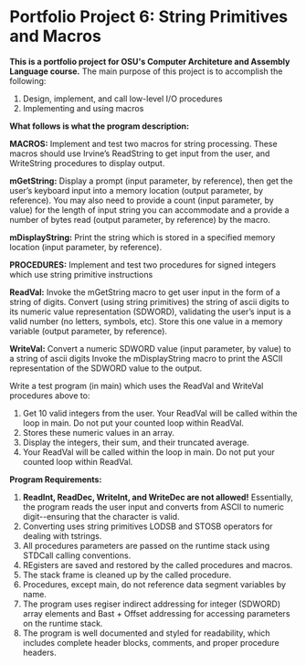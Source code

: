 # Portfolio Project 6: String Primitives and Macros
**This is a portfolio project for OSU's Computer Architeture and Assembly Language course.**
The main purpose of this project is to accomplish the following:

1. Design, implement, and call low-level I/O procedures
2. Implementing and using macros

**What follows is what the program description:**

**MACROS:**
Implement and test two macros for string processing. These macros should use Irvine’s ReadString to get input from the user, and WriteString procedures to display output.

**mGetString:**  Display a prompt (input parameter, by reference), then get the user’s keyboard input into a memory location (output parameter, by reference). You may also need to provide a count (input parameter, by value) for the length of input string you can accommodate and a provide a number of bytes read (output parameter, by reference) by the macro.

**mDisplayString:**  Print the string which is stored in a specified memory location (input parameter, by reference).

**PROCEDURES:**
Implement and test two procedures for signed integers which use string primitive instructions

**ReadVal:** Invoke the mGetString macro to get user input in the form of a string of digits.
Convert (using string primitives) the string of ascii digits to its numeric value representation (SDWORD), validating the user’s input is a valid number (no letters, symbols, etc).
Store this one value in a memory variable (output parameter, by reference). 

**WriteVal:** Convert a numeric SDWORD value (input parameter, by value) to a string of ascii digits
Invoke the mDisplayString macro to print the ASCII representation of the SDWORD value to the output.

Write a test program (in main) which uses the ReadVal and WriteVal procedures above to:

1. Get 10 valid integers from the user. Your ReadVal will be called within the loop in main. Do not put your counted loop within ReadVal.
2. Stores these numeric values in an array.
3. Display the integers, their sum, and their truncated average.
4. Your ReadVal will be called within the loop in main. Do not put your counted loop within ReadVal.

**Program Requirements:**

1. **ReadInt, ReadDec, WriteInt, and WriteDec are not allowed!**
Essentially, the program reads the user input and converts from ASCII to numeric digit--ensuring that the character is valid. 
2. Converting uses string primitives LODSB and STOSB operators for dealing with tstrings.
3. All procedures parameters are passed on the runtime stack using STDCall calling conventions. 
4. REgisters are saved and restored by the called procedures and macros.
5. The stack frame is cleaned up by the called procedure.
6. Procedures, except main, do not reference data segment variables by name.
7. The program uses regiser indirect addressing for integer (SDWORD) array elements and Bast + Offset addressing for accessing parameters on the runtime stack.
8. The program is well documented and styled for readability, which includes complete header blocks, comments, and proper procedure headers. 
